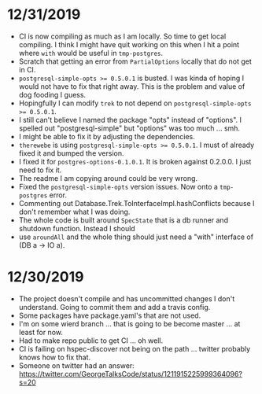 # 12/31/2019

- CI is now compiling as much as I am locally. So time to get local compiling. I think I might have quit working on this when I hit a point where `with` would be useful in `tmp-postgres`.
- Scratch that getting an error from `PartialOptions` locally that do not get in CI.
- `postgresql-simple-opts >= 0.5.0.1` is busted. I was kinda of hoping I would not have to fix that right away. This is the problem and value of dog fooding I guess.
- Hopingfully I can modify `trek` to not depend on `postgresql-simple-opts >= 0.5.0.1`.
- I still can't believe I named the package "opts" instead of "options". I spelled out "postgresql-simple" but "options" was too much ... smh.
- I might be able to fix it by adjusting the dependencies.
- `therewebe` is using `postgresql-simple-opts >= 0.5.0.1`. I must of already fixed it and bumped the version.
- I fixed it for `postgres-options-0.1.0.1`. It is broken against 0.2.0.0. I just need to fix it.
- The readme I am copying around could be very wrong.
- Fixed the `postgresql-simple-opts` version issues. Now onto a `tmp-postgres` error.
- Commenting out Database.Trek.ToInterfaceImpl.hashConflicts because I don't remember what I was
  doing.
- The whole code is built around `SpecState` that is a db runner and shutdown function. Instead I should
- use `aroundAll` and the whole thing should just need a "with" interface of (DB a -> IO a).


# 12/30/2019

- The project doesn't compile and has uncommitted changes I don't understand. Going to commit them
  and add a travis config.
- Some packages have package.yaml's that are not used.
- I'm on some wierd branch ... that is going to be become master ... at least for now.
- Had to make repo public to get CI ... oh well.
- CI is failing on hspec-discover not being on the path ... twitter probably knows how to fix that.
- Someone on twitter had an answer: https://twitter.com/GeorgeTalksCode/status/1211915225999364096?s=20
